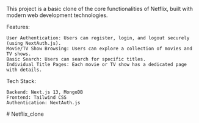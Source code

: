 This project is a basic clone of the core functionalities of Netflix, built with modern web development technologies.

Features:

    User Authentication: Users can register, login, and logout securely (using NextAuth.js).
    Movie/TV Show Browsing: Users can explore a collection of movies and TV shows.
    Basic Search: Users can search for specific titles.
    Individual Title Pages: Each movie or TV show has a dedicated page with details.

Tech Stack:

    Backend: Next.js 13, MongoDB
    Frontend: Tailwind CSS
    Authentication: NextAuth.js
#   N e t f l i x _ c l o n e  
 